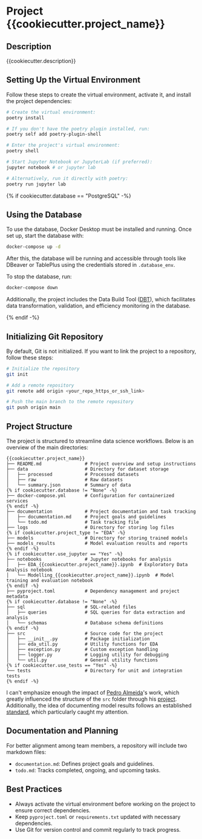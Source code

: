 # Project {{cookiecutter.project_name}}

## Description

{{cookiecutter.description}}

## Setting Up the Virtual Environment

Follow these steps to create the virtual environment, activate it, and install the project dependencies:

```bash
# Create the virtual environment:
poetry install

# If you don't have the poetry plugin installed, run:
poetry self add poetry-plugin-shell

# Enter the project's virtual environment:
poetry shell

# Start Jupyter Notebook or JupyterLab (if preferred):
jupyter notebook # or jupyter lab

# Alternatively, run it directly with poetry:
poetry run jupyter lab
```

{% if cookiecutter.database == "PostgreSQL" -%}

## Using the Database

To use the database, Docker Desktop must be installed and running. Once set up, start the database with:

```bash
docker-compose up -d
```

After this, the database will be running and accessible through tools like DBeaver or TablePlus using the credentials stored in `.database_env`.

To stop the database, run:

```bash
docker-compose down
```

Additionally, the project includes the Data Build Tool ([DBT](https://docs.getdbt.com/docs/introduction)), which facilitates data transformation, validation, and efficiency monitoring in the database.

{% endif -%}

## Initializing Git Repository

By default, Git is not initialized. If you want to link the project to a repository, follow these steps:

```bash
# Initialize the repository
git init

# Add a remote repository
git remote add origin <your_repo_https_or_ssh_link>

# Push the main branch to the remote repository
git push origin main
```

## Project Structure

The project is structured to streamline data science workflows. Below is an overview of the main directories:

```
{{cookiecutter.project_name}}
├── README.md                # Project overview and setup instructions
├── data                     # Directory for dataset storage
│   ├── processed            # Processed datasets
│   ├── raw                  # Raw datasets
│   └── summary.json         # Summary of data
{% if cookiecutter.database != "None" -%}
├── docker-compose.yml       # Configuration for containerized services
{% endif -%}
├── documentation            # Project documentation and task tracking
│   ├── documentation.md     # Project goals and guidelines
│   └── todo.md              # Task tracking file
├── logs                     # Directory for storing log files
{% if cookiecutter.project_type != "EDA" -%}
├── models                   # Directory for storing trained models
├── models_results           # Model evaluation results and reports
{% endif -%}
{% if cookiecutter.use_jupyter == "Yes" -%}
├── notebooks                # Jupyter notebooks for analysis
│   ├── EDA_{{cookiecutter.project_name}}.ipynb  # Exploratory Data Analysis notebook
│   └── Modelling_{{cookiecutter.project_name}}.ipynb  # Model training and evaluation notebook
{% endif -%}
├── pyproject.toml           # Dependency management and project metadata
{% if cookiecutter.database != "None" -%}
├── sql                      # SQL-related files
│   ├── queries              # SQL queries for data extraction and analysis
│   └── schemas              # Database schema definitions
{% endif -%}
├── src                      # Source code for the project
│   ├── __init__.py          # Package initialization
│   ├── eda_util.py          # Utility functions for EDA
│   ├── exception.py         # Custom exception handling
│   ├── logger.py            # Logging utility for debugging
│   └── util.py              # General utility functions
{% if cookiecutter.use_tests == "Yes" -%}
└── tests                    # Directory for unit and integration tests
{% endif -%}
```


I can't emphasize enough the impact of [Pedro Almeida](https://github.com/allmeidaapedro)'s work, which greatly influenced the structure of the `src` folder through his [project](https://github.com/allmeidaapedro/Churn-Prediction-Credit-Card). Additionally, the idea of documenting model results follows an established [standard](https://arxiv.org/pdf/1810.03993), which particularly caught my attention.  



## Documentation and Planning

For better alignment among team members, a repository will include two markdown files:

- `documentation.md`: Defines project goals and guidelines.
- `todo.md`: Tracks completed, ongoing, and upcoming tasks.

## Best Practices

- Always activate the virtual environment before working on the project to ensure correct dependencies.
- Keep `pyproject.toml` or `requirements.txt` updated with necessary dependencies.
- Use Git for version control and commit regularly to track progress.

